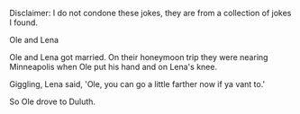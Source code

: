 Disclaimer: I do not condone these jokes, they are from a collection of jokes I found.

Ole and Lena

Ole and Lena got married. On their honeymoon trip they were nearing Minneapolis when Ole put his hand and on Lena's knee. 

Giggling, Lena said, 'Ole, you can go a little farther now if ya vant to.' 

So Ole drove to Duluth.

